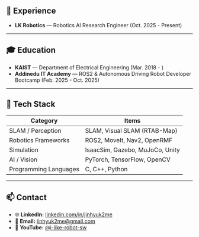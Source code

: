 <!-- About -->

## 💼 Experience
- **LK Robotics** — Robotics AI Research Engineer (Oct. 2025 - Present)

---

## 🎓 Education
- **KAIST** — Department of Electrical Engineering (Mar. 2018 - )
- **Addinedu IT Academy** — ROS2 & Autonomous Driving Robot Developer Bootcamp (Feb. 2025 - Oct. 2025)

---

## 🚀 Tech Stack

| Category              | Items                                    |
|-----------------------|------------------------------------------|
| SLAM / Perception     | SLAM, Visual SLAM (RTAB-Map)             |
| Robotics Frameworks   | ROS2, MoveIt, Nav2, OpenRMF              |
| Simulation            | IsaacSim, Gazebo, MuJoCo, Unity          |
| AI / Vision           | PyTorch, TensorFlow, OpenCV              |
| Programming Languages | C, C++, Python                           |

---

## 📫 Contact
- 🌐 **LinkedIn:** [linkedin.com/in/jinhyuk2me](https://www.linkedin.com/in/jinhyuk2me)  
- 📧 **Email:** [jinhyuk2me@gmail.com](mailto:jinhyuk2me@gmail.com)  
- 🎥 **YouTube:** [@i-like-robot-sw](https://www.youtube.com/@i-like-robot-sw)
